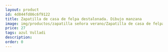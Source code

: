 ```yaml
---
layout: product
id: 4d844fd86c6f9122
title: Zapatilla de casa de felpa destalonada. Dibujo manzana
image: img/productos/zapatilla señora verano/Zapatilla de casa de felpa destalonada. Dibujo manzana=27=azul Vulladi.webp
price: 27
tags: azul Vulladi
description: 
order: 0
---
```

